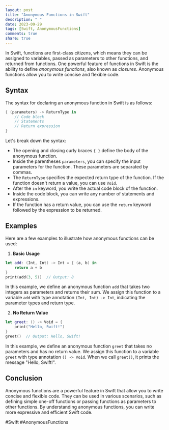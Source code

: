 ```yaml
---
layout: post
title: "Anonymous Functions in Swift"
description: " "
date: 2023-09-29
tags: [Swift, AnonymousFunctions]
comments: true
share: true
---
```


In Swift, functions are first-class citizens, which means they can be assigned to variables, passed as parameters to other functions, and returned from functions. One powerful feature of functions in Swift is the ability to define *anonymous functions*, also known as *closures*. Anonymous functions allow you to write concise and flexible code.

## Syntax

The syntax for declaring an anonymous function in Swift is as follows:

```swift
{ (parameters) -> ReturnType in
    // Code block
    // Statements
    // Return expression
}
```

Let's break down the syntax:

- The opening and closing curly braces `{ }` define the body of the anonymous function.
- Inside the parentheses `parameters`, you can specify the input parameters for the function. These parameters are separated by commas.
- The `ReturnType` specifies the expected return type of the function. If the function doesn't return a value, you can use `Void`.
- After the `in` keyword, you write the actual code block of the function.
- Inside the code block, you can write any number of statements and expressions.
- If the function has a return value, you can use the `return` keyword followed by the expression to be returned.

## Examples

Here are a few examples to illustrate how anonymous functions can be used:

1. **Basic Usage**

```swift
let add: (Int, Int) -> Int = { (a, b) in
    return a + b
}
print(add(3, 5))  // Output: 8
```

In this example, we define an anonymous function `add` that takes two integers as parameters and returns their sum. We assign this function to a variable `add` with type annotation `(Int, Int) -> Int`, indicating the parameter types and return type.

2. **No Return Value**

```swift
let greet: () -> Void = {
    print("Hello, Swift!")
}
greet()  // Output: Hello, Swift!
```

In this example, we define an anonymous function `greet` that takes no parameters and has no return value. We assign this function to a variable `greet` with type annotation `() -> Void`. When we call `greet()`, it prints the message "Hello, Swift!".

## Conclusion

Anonymous functions are a powerful feature in Swift that allow you to write concise and flexible code. They can be used in various scenarios, such as defining simple one-off functions or passing functions as parameters to other functions. By understanding anonymous functions, you can write more expressive and efficient Swift code.

#Swift #AnonymousFunctions